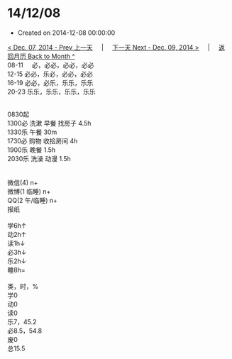 # 14/12/08

- Created on 2014-12-08 00:00:00

[< Dec. 07, 2014 - Prev 上一天](_archived/lifelogs/2014/12/d07.md) &nbsp; &nbsp; | &nbsp; &nbsp; [下一天 Next - Dec. 09, 2014 >](_archived/lifelogs/2014/12/d09.md) &nbsp; &nbsp; |  &nbsp; &nbsp; [返回月历 Back to Month ^](_archived/lifelogs/2014/12/index.md)
<br/>08-11     必，必必，必必，必必<br/>12-15 必必，乐必，必必，必必<br/>16-19 必必，必乐，乐乐，乐乐<br/>20-23 乐乐，乐乐，乐乐，乐乐<div><br/></div>0830起<br/>1300必 洗漱 早餐 找房子 4.5h<br/>1330乐 午餐 30m<br/>1730必 购物 收拾房间 4h<br/>1900乐 晚餐 1.5h<br/>2030乐 洗澡 动漫 1.5h<div><br/></div><div><br/></div>微信(4) n+<br/>微博(1 临睡) n+<br/>QQ(2 午/临睡) n+<br/>报纸<div><br/></div>学6h↑ <br/>动2h↑ <br/>读1h↓ <br/>必3h↓ <br/>乐2h↓ <br/>睡8h=<div><br/></div>类，时，%<br/>学0<br/>动0<br/>读0<br/>乐7，45.2<br/>必8.5，54.8<br/>废0<br/>总15.5</div>

